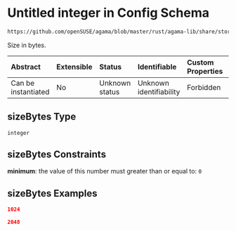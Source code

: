 # Untitled integer in Config Schema

```txt
https://github.com/openSUSE/agama/blob/master/rust/agama-lib/share/storage.schema.json#/$defs/sizeBytes
```

Size in bytes.

| Abstract            | Extensible | Status         | Identifiable            | Custom Properties | Additional Properties | Access Restrictions | Defined In                                                          |
| :------------------ | :--------- | :------------- | :---------------------- | :---------------- | :-------------------- | :------------------ | :------------------------------------------------------------------ |
| Can be instantiated | No         | Unknown status | Unknown identifiability | Forbidden         | Allowed               | none                | [storage.schema.json\*](storage.schema.json "open original schema") |

## sizeBytes Type

`integer`

## sizeBytes Constraints

**minimum**: the value of this number must greater than or equal to: `0`

## sizeBytes Examples

```json
1024
```

```json
2048
```
